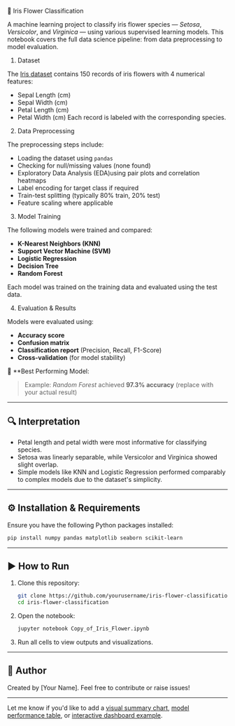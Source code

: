 🌸 Iris Flower Classification

  A machine learning project to classify iris flower species — *Setosa*, *Versicolor*, and *Virginica* — using various supervised learning models. This notebook covers the full data 
  science pipeline: from data preprocessing to model evaluation.

1) Dataset

 The [Iris dataset](https://archive.ics.uci.edu/ml/datasets/Iris) contains 150 records of iris flowers with 4 numerical features:

 * Sepal Length (cm)
 * Sepal Width (cm)
 * Petal Length (cm)
 * Petal Width (cm)
Each record is labeled with the corresponding species.

2) Data Preprocessing

 The preprocessing steps include:
 
 * Loading the dataset using `pandas`
 * Checking for null/missing values (none found)
 * Exploratory Data Analysis (EDA)using pair plots and correlation heatmaps
 * Label encoding for target class if required
 * Train-test splitting (typically 80% train, 20% test)
 * Feature scaling where applicable


3) Model Training

 The following models were trained and compared:

 * **K-Nearest Neighbors (KNN)**
 *  **Support Vector Machine (SVM)**
 * **Logistic Regression**
 * **Decision Tree**
 * **Random Forest**

Each model was trained on the training data and evaluated using the test data.

4) Evaluation & Results

 Models were evaluated using:

 * **Accuracy score**
 * **Confusion matrix**
 * **Classification report** (Precision, Recall, F1-Score)
 * **Cross-validation** (for model stability)

📌 **Best Performing Model:

> Example: *Random Forest* achieved **97.3% accuracy** (replace with your actual result)

---

## 🔍 Interpretation

* Petal length and petal width were most informative for classifying species.
* Setosa was linearly separable, while Versicolor and Virginica showed slight overlap.
* Simple models like KNN and Logistic Regression performed comparably to complex models due to the dataset's simplicity.

---

## ⚙️ Installation & Requirements

Ensure you have the following Python packages installed:

```bash
pip install numpy pandas matplotlib seaborn scikit-learn
```

---

## ▶️ How to Run

1. Clone this repository:

   ```bash
   git clone https://github.com/yourusername/iris-flower-classification.git
   cd iris-flower-classification
   ```

2. Open the notebook:

   ```bash
   jupyter notebook Copy_of_Iris_Flower.ipynb
   ```

3. Run all cells to view outputs and visualizations.

---

## 👤 Author

Created by \[Your Name].
Feel free to contribute or raise issues!

---

Let me know if you'd like to add a [visual summary chart](f), [model performance table](f), or [interactive dashboard example](f).

